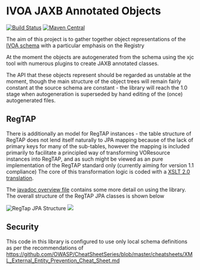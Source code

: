IVOA JAXB Annotated Objects
============================

[![Build Status](https://travis-ci.org/javastro/ivoa-entities.svg?branch=master)](https://travis-ci.org/javastro/ivoa-entities)
[![Maven Central](https://maven-badges.herokuapp.com/maven-central/org.javastro/ivoa-entities/badge.svg)](https://maven-badges.herokuapp.com/maven-central/org.javastro/ivoa-entities/)


The aim of this project is to gather together object representations of the 
[IVOA schema](http://www.ivoa.net/xml/) with a particular emphasis on the Registry

At the moment the objects are autogenerated from the schema using the xjc tool with 
numerous plugins to create JAXB annotated classes.

The API that these objects represent should be regarded as unstable at the moment, 
though the main structure of the object trees will remain fairly constant at the 
source schema are constant - the library will reach the 1.0 stage when autogeneration 
is superseded by hand editing of the (once) autogenerated files.

RegTAP
------

There is additionally an model for RegTAP instances - the table structure of RegTAP does not lend itself naturally to JPA mapping because of the lack of primary keys for many of the sub-tables, however the mapping is included primarily to facilitate a principled way of transforming VOResource instances into RegTAP, and as such might be 
viewed as an pure implementation of the RegTAP standard only (currently aiming for version 1.1 compliance) The core of this transformation logic is coded with a [XSLT 2.0 translation](src/main/resources/convertToRegTap.xsl).

The [javadoc overview file](src/main/java/overview.html) contains some more detail on using the library. The overall structure of the RegTAP JPA classes is shown below

![RegTap JPA Structure](./regtapjap.svg)
<img src="./regtapjap.svg">

Security
--------

This code in this library is configured to use only local schema definitions as
per the recommendations of https://github.com/OWASP/CheatSheetSeries/blob/master/cheatsheets/XML_External_Entity_Prevention_Cheat_Sheet.md


